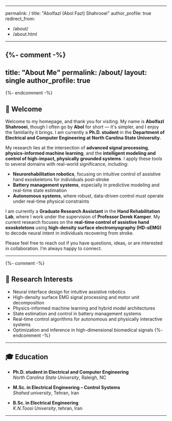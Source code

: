 
---
permalink: /
title: "Abolfazl (Abol Fazl) Shahrooei"
author_profile: true
redirect_from: 
  - /about/
  - /about.html
---

{%- comment -%}
---
title: "About Me"
permalink: /about/
layout: single
author_profile: true
---
{%- endcomment -%}
## 👋 Welcome

Welcome to my homepage, and thank you for visiting. My name is **Abolfazl Shahrooei**, though I often go by **Abol** for short — it's simpler, and I enjoy the familiarity it brings. I am currently a **Ph.D. student** in the **Department of Electrical and Computer Engineering at North Carolina State University**.

My research lies at the intersection of **advanced signal processing**, **physics-informed machine learning**, and the **intelligent modeling and control of high-impact, physically grounded systems**. I apply these tools to several domains with real-world significance, including:

- **Neurorehabilitation robotics**, focusing on intuitive control of assistive hand exoskeletons for individuals post-stroke  
- **Battery management systems**, especially in predictive modeling and real-time state estimation  
- **Autonomous systems**, where robust, data-driven control must operate under real-time physical constraints

I am currently a **Graduate Research Assistant** in the **Hand Rehabilitation Lab**, where I work under the supervision of **Professor Derek Kamper**. My current research focuses on the **real-time control of assistive hand exoskeletons** using **high-density surface electromyography (HD-sEMG)** to decode neural intent in individuals recovering from stroke.

Please feel free to reach out if you have questions, ideas, or are interested in collaboration. I’m always happy to connect.

---
{%- comment -%}
## 🔬 Research Interests

- Neural interface design for intuitive assistive robotics  
- High-density surface EMG signal processing and motor unit decomposition  
- Physics-informed machine learning and hybrid model architectures  
- State estimation and control in battery management systems  
- Real-time control algorithms for autonomous and physically interactive systems  
- Optimization and inference in high-dimensional biomedical signals
{%- endcomment -%}
---

## 🎓 Education

- **Ph.D. student in Electrical and Computer Engineering**  
  *North Carolina State University*, Raleigh, NC  

- **M.Sc. in Electrical Engineering – Control Systems**  
  *Shahed university*, Tehran, Iran   

- **B.Sc. in Electrical Engineering**  
  *K.N.Toosi University*, tehran, Iran   


---












